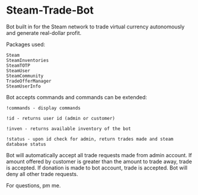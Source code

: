 # Steam-Trade-Bot
Bot built in for the Steam network to trade virtual currency autonomously and generate real-dollar profit.

Packages used:

    Steam
    SteamInventories
    SteamTOTP
    SteamUser
    SteamCommunity
    TradeOfferManager
    SteamUserInfo

Bot accepts commands and commands can be extended:

    !commands - display commands

    !id - returns user id (admin or customer)

    !inven - returns available inventory of the bot

    !status - upon id check for admin, return trades made and steam database status

Bot will automatically accept all trade requests made from admin account.  If amount offered 
by customer is greater than the amount to trade away, trade is accepted.  If donation is made
to bot account, trade is accepted.  Bot will deny all other trade requests.

For questions, pm me.

